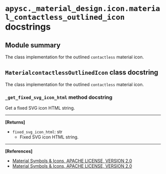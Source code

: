 # `apysc._material_design.icon.material_contactless_outlined_icon` docstrings

## Module summary

The class implementation for the outlined `contactless` material icon.

## `MaterialcontactlessOutlinedIcon` class docstring

The class implementation for the outlined `contactless` material icon.

### `_get_fixed_svg_icon_html` method docstring

Get a fixed SVG icon HTML string.<hr>

**[Returns]**

- `fixed_svg_icon_html`: str
  - Fixed SVG icon HTML string.

<hr>

**[References]**

- [Material Symbols & Icons, APACHE LICENSE, VERSION 2.0](https://fonts.google.com/icons?icon.size=24&icon.color=%23e8eaed)
- [Material Symbols & Icons, APACHE LICENSE, VERSION 2.0](https://www.apache.org/licenses/LICENSE-2.0.html)
